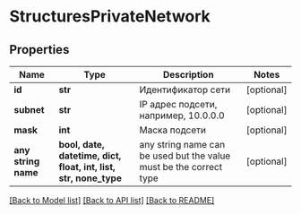# StructuresPrivateNetwork


## Properties
Name | Type | Description | Notes
------------ | ------------- | ------------- | -------------
**id** | **str** | Идентификатор сети | [optional] 
**subnet** | **str** | IP адрес подсети, например, 10.0.0.0 | [optional] 
**mask** | **int** | Маска подсети | [optional] 
**any string name** | **bool, date, datetime, dict, float, int, list, str, none_type** | any string name can be used but the value must be the correct type | [optional]

[[Back to Model list]](../README.md#documentation-for-models) [[Back to API list]](../README.md#documentation-for-api-endpoints) [[Back to README]](../README.md)


